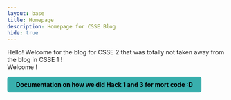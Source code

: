 ```yaml
---
layout: base
title: Homepage
description: Homepage for CSSE Blog
hide: true
---
```





Hello! Welcome for the blog for CSSE 2 that was totally not taken away from the blog in CSSE 1 ! <br>
Welcome !


<div style="display: flex; flex-wrap: wrap; gap: 10px;">
    <a href="{{site.baseurl}}/hck13" style="text-decoration: none;">
        <div style="background-color: #38afad; color: black; padding: 10px 20px; border-radius: 5px; font-weight: bold;">
            Documentation on how we did Hack 1 and 3 for mort code :D
        </div>
     </a>
</div>

